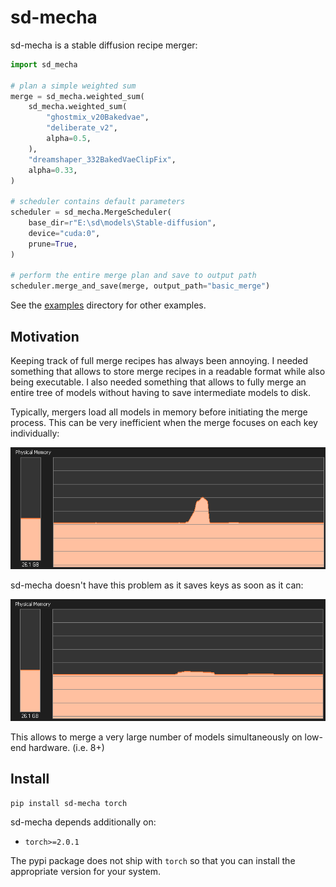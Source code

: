 # sd-mecha

sd-mecha is a stable diffusion recipe merger:

```python
import sd_mecha

# plan a simple weighted sum
merge = sd_mecha.weighted_sum(
    sd_mecha.weighted_sum(
        "ghostmix_v20Bakedvae",
        "deliberate_v2",
        alpha=0.5,
    ),
    "dreamshaper_332BakedVaeClipFix",
    alpha=0.33,
)

# scheduler contains default parameters
scheduler = sd_mecha.MergeScheduler(
    base_dir=r"E:\sd\models\Stable-diffusion",
    device="cuda:0",
    prune=True,
)

# perform the entire merge plan and save to output path
scheduler.merge_and_save(merge, output_path="basic_merge")
```

See the [examples](/examples) directory for other examples.

## Motivation

Keeping track of full merge recipes has always been annoying.
I needed something that allows to store merge recipes in a readable format while also being executable.
I also needed something that allows to fully merge an entire tree of models without having to save intermediate models to disk.

Typically, mergers load all models in memory before initiating the merge process.
This can be very inefficient when the merge focuses on each key individually:

![image of typical merge graph](/media/memory-gone.PNG)

sd-mecha doesn't have this problem as it saves keys as soon as it can:

![image of sd-mecha merge graph](/media/did-you-see-something.PNG)

This allows to merge a very large number of models simultaneously on low-end hardware. (i.e. 8+)

## Install

```commandline
pip install sd-mecha torch
```

sd-mecha depends additionally on:

- `torch>=2.0.1`

The pypi package does not ship with `torch` so that you can install the appropriate version for your system.
